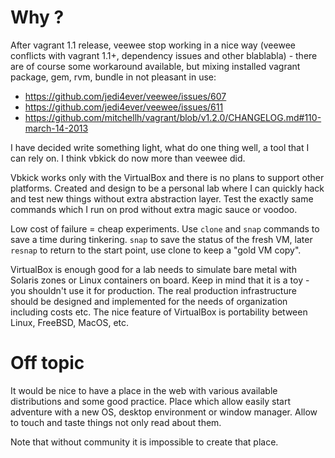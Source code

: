 # Why ?

After vagrant 1.1 release, veewee stop working in a nice way (veewee conflicts with vagrant 1.1+, dependency issues and other blablabla) - there are of course some workaround available, but mixing installed vagrant package, gem, rvm, bundle in not pleasant in use:
 - https://github.com/jedi4ever/veewee/issues/607
 - https://github.com/jedi4ever/veewee/issues/611
 - https://github.com/mitchellh/vagrant/blob/v1.2.0/CHANGELOG.md#110-march-14-2013

I have decided write something light, what do one thing well, a tool that I can rely on. I think vbkick do now more than veewee did.

Vbkick works only with the VirtualBox and there is no plans to support other platforms. Created and design to be a personal lab where I can quickly hack and test new things without extra abstraction layer. Test the exactly same commands which I run on prod without extra magic sauce or voodoo.

Low cost of failure = cheap experiments. Use `clone` and `snap` commands to save a time during tinkering. `snap` to save the status of the fresh VM, later `resnap` to return to the start point, use clone to keep a "gold VM copy".

VirtualBox is enough good for a lab needs to simulate bare metal with Solaris zones or Linux containers on board. Keep in mind that it is a toy - you shouldn't use it for production. The real production infrastructure should be designed and implemented for the needs of organization including costs etc. The nice feature of VirtualBox is portability between Linux, FreeBSD, MacOS, etc.

# Off topic

It would be nice to have a place in the web with various available distributions and some good practice. Place which allow easily start adventure with a new OS, desktop environment or window manager. Allow to touch and taste things not only read about them.

Note that without community it is impossible to create that place.
